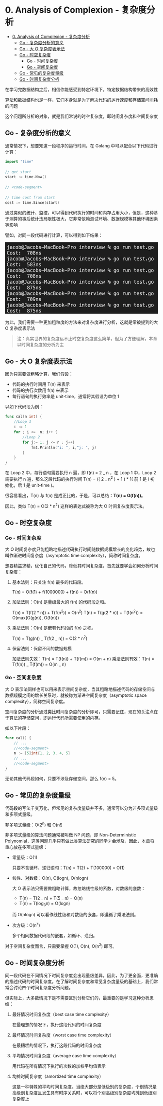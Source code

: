 # 0. Analysis of Complexion - 复杂度分析

- [0. Analysis of Complexion - 复杂度分析](#0-analysis-of-complexion---复杂度分析)
  - [Go - 复杂度分析的意义](#go---复杂度分析的意义)
  - [Go - 大 O 复杂度表示法](#go---大-o-复杂度表示法)
  - [Go - 时空复杂度](#go---时空复杂度)
    - [Go - 时间复杂度](#go---时间复杂度)
    - [Go - 空间复杂度](#go---空间复杂度)
  - [Go - 常见的复杂度量级](#go---常见的复杂度量级)
  - [Go - 时间复杂度分析](#go---时间复杂度分析)

在学习完数据结构之后，相信你能感受到特定环境下，特定数据结构带来的高效性

算法和数据结构也是一样，它们本身就是为了解决代码的运行速度和存储空间消耗的问题

这个问题所分析的对象，就是我们常说的时空复杂度，即时间复杂度和空间复杂度

## Go - 复杂度分析的意义

通常情况下，想要知道一段程序的运行时间，在 Golang 中可以配合以下代码进行计算：

```go
import "time"

// get start
start := time.Now()

// <code-segment>

// time cost from start
cost := time.Since(start)
```

通过类似的统计、监控，可以得到代码执行的时间和内存占用大小，但是，这种基于测算的事后统计法局限性极大，它非常依赖测试环境、数据规模等其他环境因素等影响

譬如，对同一段代码进行计算，可以得到如下结果：

<img algin="center" src="../../../image/Algorithm/basic/00-complexion-analysis/01-result-of-test.go.png" alt="01-result-of-test.go">

为此，我们需要一种更加粗粒度的方法来对复杂度进行分析，这就是常被提到的大 O 复杂度表示法

> 注：真实世界的复杂度远不止时空复杂度这么简单，但为了方便理解，本章以时间复杂度的分析为主

## Go - 大 O 复杂度表示法

因为只需要做粗略计算，我们假设：

- 代码的执行时间用 T(n) 来表示
- 代码的执行次数用 f(n) 来表示
- 每行语句的执行效率是 unit-time，通常将其假设为单位 1

以如下代码段为例：

```go
func cal(n int) {
    //Loop 1
    i := 1
    for ; i <=  n; i++ {
        //Loop 2
        for j:= 1; j <= n ; j++{
            fmt.Println("i: ", i,"j: ", j)
        }
    }
}
```

在 Loop 2 中，每行语句需要执行 n 遍，即 f(n) = 2 _ n ，在 Loop 1 中，Loop 2 需要执行 n 遍，那么这段代码的执行时间 T(n) = (( 2 _ n<sup>2</sup> ) + 1 ) \* 1( 前 1 是 i 初始化，后 1 是 unit-time )。

很容易看出，T(n) 与 f(n) 是成正比的，于是，可以总结：**T(n) = O(f(n))**。

因此，类似 T(n) = O(2 \* n<sup>2</sup>) 这样的表达式被称为大 O 时间复杂度表示法。

## Go - 时空复杂度

### Go - 时间复杂度

大 O 时间复杂度只能粗略地描述代码执行时间随数据规模增长的变化趋势，故也叫作渐进时间复杂度（asymptotic time complexity），简称时间复杂度。

想要精益求精，优化自己的代码，降低其时间复杂度，首先就要学会如何分析时间复杂度：

1. 基本法则：只关注 f(n) 最多的代码段。

   T(n) = O(f(1) + f(1000000) + f(n)) = O(f(n))

1. 加法法则：O(n) 是量级最大的 f(n) 的代码段之和。

   T(n) = T(f(2 \* n)) + T(f(n<sup>2</sup>)) = O(n<sup>2</sup>)
   T(n) = T(g(2 \* n)) + T(f(n<sup>2</sup>)) = O(max(O(g(n)), O(f(n)))

1. 乘法法则：O(n) 是嵌套代码段的 f(n) 之积。

   T(n) = T(g(n)) _ T(f(2 _ n)) = O(2 \* n<sup>2</sup>)

1. 保留法则：保留不同的数据规模

   加法法则失效：T(n) = T(f(n)) + T(f(m)) = O(m + n)
   乘法法则有效：T(n) = T(f(n)) _ T(f(m)) = O(m _ n)

### Go - 空间复杂度

大 O 表示法同样也可以用来表示空间复杂度，当其粗略地描述代码的存储空间与数据规模之间的增长关系时，就被称为渐进空间复杂度（asymptotic space complexity），简称空间复杂度。

空间复杂度的分析通过类比时间复杂度的分析即可，只需要记住，现在的关注点在于算法的存储空间，即运行代码所需要使用的内存。

如以下片段：

```go
func cal() {
    // ...
    //<code-segment>
    n := [5]int{1, 2, 3, 4, 5}
    // ...
    //<code-segment>
}
```

无论其他代码段如何，只要不涉及存储空间，那么 f(n) = 5。

## Go - 常见的复杂度量级

代码段的写法千变万化，但常见的复杂度量级并不多，通常可以分为非多项式量级和多项式量级。

非多项式量级：O(2<sup>n</sup>) 和 O(n!)

非多项式量级的算法问题通常被叫做 NP 问题，即 Non-Deterministic Polynomial，这类问题几乎只有做此类算法研究的同学才会涉及，因此，本章将重心放在多项式量级：

- 常量级：O(1)

  只要不含循环、递归语句：T(n) = T(2) + T(100000) = O(1)

- 线性、对数级：O(n), O(logn), O(nlogn)

  大 O 表示法只需要做粗略计算，故忽略线性级的系数，对数级的底数：

  - T(n) = T(2 _ n) + T(5 _ n) = O(n)
  - T(n) = T(log<sub>3</sub>n) = O(logn)

  而 O(nlogn) 可以看作线性级和对数级的嵌套，即遵循了乘法法则。

- 次方级：O(n<sup>k</sup>)

  多个相同数据代码段的嵌套，如循环、递归。

对于空间复杂度而言，只需要掌握 O(1), O(n), O(n<sup>2</sup>) 即可。

## Go - 时间复杂度分析

同一段代码在不同情况下时间复杂度会出现量级差异，因此，为了更全面，更准确的描述代码的时间复杂度，在了解时间复杂度和常见复杂度量级的基础上，我们常常会讨论四个时间复杂度分析问题。

但实际上，大多数情况下是不需要区别分析它们的，最重要的是学习这种分析思维：

1. 最好情况时间复杂度（best case time complexity）
    
    在最理想的情况下，执行这段代码的时间复杂度

2. 最坏情况时间复杂度（worst case time complexity）

    在最糟糕的情况下，执行这段代码的时间复杂度

3. 平均情况时间复杂度（average case time complexity）

    用代码在所有情况下执行的次数的加权平均值表示

4. 均摊时间复杂度（amortized time complexity）

    这是一种特殊的平均时间复杂度。当绝大部分是低级别的复杂度，个别情况是高级别复杂度且发生具有时序关系时，可以将个别高级别复杂度均摊到低级别复杂度上
